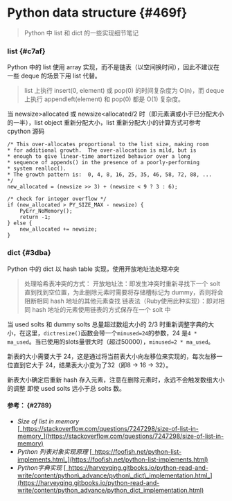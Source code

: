 # Python data structure {#469f}

> Python 中 list 和 dict 的一些实现细节笔记

### list {#c7af}

Python 中的 list 使用 array 实现，而不是链表（以空间换时间），因此不建议在一些 deque 的场景下用 list 代替。

> list 上执行 insert\(0, element\) 或 pop\(0\) 的时间复杂度为 O\(n\)，而 deque 上执行 appendleft\(element\) 和 pop\(0\) 都是 O\(1\) 复杂度。

当 newsize&gt;allocated 或 newsize&lt;allocated/2 时（即元素满或小于已分配大小的一半），list object 重新分配大小，list 重新分配大小的计算方式可参考 cpython 源码

```
/* This over-allocates proportional to the list size, making room
* for additional growth.  The over-allocation is mild, but is
* enough to give linear-time amortized behavior over a long
* sequence of appends() in the presence of a poorly-performing
* system realloc().
* The growth pattern is:  0, 4, 8, 16, 25, 35, 46, 58, 72, 88, ...
*/
new_allocated = (newsize >> 3) + (newsize < 9 ? 3 : 6);

/* check for integer overflow */
if (new_allocated > PY_SIZE_MAX - newsize) {
    PyErr_NoMemory();
    return -1;
} else {
    new_allocated += newsize;
}
```

### dict {#3dba}

Python 中的 dict 以 hash table 实现，使用开放地址法处理冲突

> 处理哈希表冲突的方式：
> 开放地址法：即发生冲突时重新寻找下一个 solt 直到找到空位置，为此删除元素时需要将存储槽标记为 dummy，否则将会阻断相同 hash 地址的其他元素查找
> 链表法（Ruby使用此种实现）：即对相同 hash 地址的元素使用链表的方式保存在一个 solt 中

当 used solts 和 dummy solts 总量超过数组大小的 2/3 时重新调整字典的大小，在这里，`dictresize()`函数会带一个`minused=24`的参数，24 是`4 * ma_used`。当已使用的slots量很大时（超过50000），`minused=2 * ma_used`。

新表的大小需要大于 24，这是通过将当前表大小向左移位来实现的，每次左移一位直到它大于 24，结果表大小变为了32（即8 -&gt; 16 -&gt; 32）。

新表大小确定后重新 hash 存入元素，注意在删除元素时，永远不会触发数组大小的调整 即使 used solts 远小于总 solts 数。

#### 参考： {#2789}

* _Size of list in memory_
  [_https://stackoverflow.com/questions/7247298/size-of-list-in-memory_](https://stackoverflow.com/questions/7247298/size-of-list-in-memory)
* _Python 列表对象实现原理_
  [_https://foofish.net/python-list-implements.html_](https://foofish.net/python-list-implements.html)
* _Python字典实现_
  [_https://harveyqing.gitbooks.io/python-read-and-write/content/python\_advance/python\_dict\_implementation.html_](https://harveyqing.gitbooks.io/python-read-and-write/content/python_advance/python_dict_implementation.html)

  


